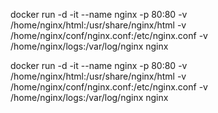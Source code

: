 docker run -d -it --name nginx -p 80:80
 -v /home/nginx/html:/usr/share/nginx/html
 -v /home/nginx/conf/nginx.conf:/etc/nginx.conf
 -v /home/nginx/logs:/var/log/nginx nginx

 docker run -d -it --name nginx -p 80:80 -v /home/nginx/html:/usr/share/nginx/html -v /home/nginx/conf/nginx.conf:/etc/nginx.conf -v /home/nginx/logs:/var/log/nginx nginx
